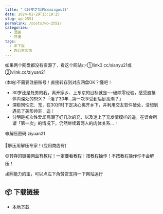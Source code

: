 ```yaml
---
title: "《30岁之后的comingout》"
date: 2024-02-29T13:19:25
slug: wp-2551
permalink: /posts/wp-2551/
categories:
  - 漫画
  - 日漫
tags:
  - 年下攻
  - 办公室恋情
---
```


如果两个网盘都没有资源了，看这个网站👉①link3.cc/xianyu21或②vlink.cc/ziyuan21

(本站)不需要注册账号！直接转存到对应网盘OK？懂吧！

*   30岁还是处男的我，离开家乡、上东京的目标就是──破除零经验，感受直抵体内深处的SEX？「活了30年…第一次享受到后庭高潮？」
*   深柜同性恋．充，在30岁时下定决心离开乡下，并利用交友软件破处，没想到遇见了美形帅哥．遥！
*   分明是初次性爱却高潮了好几次的充，以及迷上了充发情模样的遥，在误会所谓「第一次」的情况下，仍然继续着两人的肉体关系…！

🟢解压密码:ziyuan21

🔵解压用解压专家！(应用商店有)

🟡转存的链接网盘有教程！一定要看教程！按教程操作！不按教程操作你不会解压！

💰🈶能力的宝，可以点左下角赞赏支持一下网站运行

## 📦 下载链接
- [本地下载](https://blziyuan21.com/pay-download/2551?key=4782b5ac67&down_id=0)

